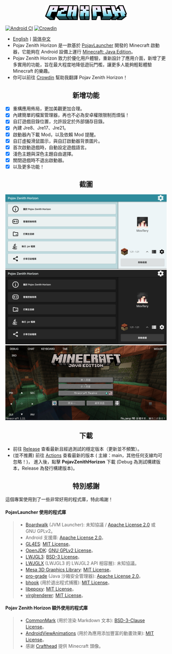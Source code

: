 <div align="center">
    <img width="256" src="app_pojav_zh/src/main/res/drawable/app_name_title.png"></img>
</div>

[![Android CI](https://github.com/MovTery/PojavZenithHorizon/actions/workflows/android.yml/badge.svg)](https://github.com/MovTery/PojavZenithHorizon/actions/workflows/android.yml)
[![Crowdin](https://badges.crowdin.net/pojav-zenith-horizon/localized.svg)](https://crowdin.com/project/pojav-zenith-horizon)

- <a href="/README-EN_US.md">English</a>丨<a href="/README.md">简体中文</a>
- Pojav Zenith Horizon 是一款基於 [PojavLauncher](https://github.com/PojavLauncherTeam/PojavLauncher) 開發的 Minecraft 啟動器，它能夠在 Android 設備上運行 [Minecraft: Java Edition](https://www.minecraft.net/)。
- Pojav Zenith Horizon 致力於優化用戶體驗，重新設計了應用介面，新增了更多實用的功能，旨在最大程度地降低遊玩門檻，讓更多人能夠輕鬆體驗 Minecraft 的樂趣。
- 你可以前往 [Crowdin](https://zh.crowdin.com/project/pojav-zenith-horizon) 幫助我翻譯 Pojav Zenith Horizon！

<h2 align="center">新增功能</h2>

- [x] 重構應用佈局，更加美觀更加合理。
- [x] 內建簡單的檔案管理器，再也不必為安卓權限限制而煩惱！
- [x] 自訂遊戲目錄位置，允許設定於外部儲存目錄。
- [x] 內建 Jre8、Jre17、Jre21。
- [x] 啟動器內下載 Mod，以及依賴 Mod 提醒。
- [x] 自訂虛擬滑鼠圖示，與自訂啟動器背景圖片。
- [x] 首次啟動遊戲時，自動設定遊戲語言。
- [x] 淺色主題與深色主題自由選擇。
- [x] 關閉遊戲時不退出啟動器。
- [x] 以及更多功能！

<h2 align="center">截圖</h2>

![Screenshot1](/.github/images/Screenshot_Light_ZH_TW.jpg)
![Screenshot2](/.github/images/Screenshot_Dark_ZH_TW.jpg)
![Screenshot3](/.github/images/Screenshot_Game_ZH_TW.jpg)

<h2 align="center">下載</h2>

- 前往 [Release](https://github.com/MovTery/PojavZenithHorizon/releases) 查看最新且經過測試的穩定版本（更新並不頻繁）。
- (並不推薦) 前往 [Actions](https://github.com/MovTery/PojavZenithHorizon/actions) 查看最新的版本 ( 主線：main，其他任何支線均可忽略！)，
  進入後，點擊 **PojavZenithHorizon** 下載 (Debug 為測試構建版本，Release 為發行構建版本)。

<h2 align="center">特別感謝</h2>

這個專案使用到了一些非常好用的程式庫，特此鳴謝！

#### PojavLauncher 使用的程式庫

>- [Boardwalk](https://github.com/zhuowei/Boardwalk) (JVM Launcher): 未知協議 / [Apache License 2.0](https://github.com/zhuowei/Boardwalk/blob/master/LICENSE) 或 GNU GPLv2。
>- Android 支援庫: [Apache License 2.0](https://android.googlesource.com/platform/prebuilts/maven_repo/android/+/master/NOTICE.txt)。
>- [GL4ES](https://github.com/PojavLauncherTeam/gl4es): [MIT License](https://github.com/ptitSeb/gl4es/blob/master/LICENSE)。
>- [OpenJDK](https://github.com/PojavLauncherTeam/openjdk-multiarch-jdk8u): [GNU GPLv2 License](https://openjdk.java.net/legal/gplv2+ce.html)。
>- [LWJGL3](https://github.com/PojavLauncherTeam/lwjgl3): [BSD-3 License](https://github.com/LWJGL/lwjgl3/blob/master/LICENSE.md)。
>- [LWJGLX](https://github.com/PojavLauncherTeam/lwjglx) (LWJGL3 的 LWJGL2 API 相容層): 未知協議。
>- [Mesa 3D Graphics Library](https://gitlab.freedesktop.org/mesa/mesa): [MIT License](https://docs.mesa3d.org/license.html)。
>- [pro-grade](https://github.com/pro-grade/pro-grade) (Java 沙箱安全管理器): [Apache License 2.0](https://github.com/pro-grade/pro-grade/blob/master/LICENSE.txt)。
>- [bhook](https://github.com/bytedance/bhook) (用於退出程式捕獲): [MIT License](https://github.com/bytedance/bhook/blob/main/LICENSE)。
>- [libepoxy](https://github.com/anholt/libepoxy): [MIT License](https://github.com/anholt/libepoxy/blob/master/COPYING)。
>- [virglrenderer](https://github.com/PojavLauncherTeam/virglrenderer): [MIT License](https://gitlab.freedesktop.org/virgl/virglrenderer/-/blob/master/COPYING)。

#### Pojav Zenith Horizon 額外使用的程式庫

>- [CommonMark](https://github.com/thephpleague/commonmark) (用於渲染 Markdown 文本): [BSD-3-Clause License](https://github.com/thephpleague/commonmark/blob/2.5/LICENSE)。
>- [AndroidViewAnimations](https://github.com/daimajia/AndroidViewAnimations) (用於為應用添加豐富的動畫效果): [MIT License](https://github.com/daimajia/AndroidViewAnimations/blob/master/License)。
>- 感謝 [Crafthead](https://crafthead.net/) 提供 Minecraft 頭像。
